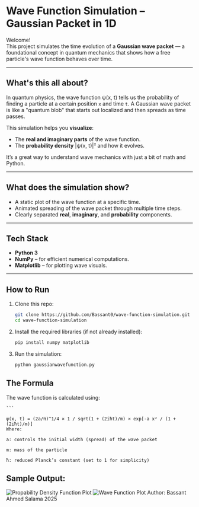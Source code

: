 # Wave Function Simulation – Gaussian Packet in 1D

Welcome!  
This project simulates the time evolution of a **Gaussian wave packet** — a foundational concept in quantum mechanics that shows how a free particle's wave function behaves over time.

---

## What's this all about?

In quantum physics, the wave function ψ(x, t) tells us the probability of finding a particle at a certain position `x` and time `t`. A Gaussian wave packet is like a "quantum blob" that starts out localized and then spreads as time passes.

This simulation helps you **visualize**:

- The **real and imaginary parts** of the wave function.
- The **probability density** |ψ(x, t)|² and how it evolves.

It’s a great way to understand wave mechanics with just a bit of math and Python.

---

##  What does the simulation show?

- A static plot of the wave function at a specific time.
- Animated spreading of the wave packet through multiple time steps.
- Clearly separated **real**, **imaginary**, and **probability** components.

---

##  Tech Stack

- **Python 3**
- **NumPy** – for efficient numerical computations.
- **Matplotlib** – for plotting wave visuals.

---

##  How to Run

1. Clone this repo:
   ```bash
   git clone https://github.com/Bassant0/wave-function-simulation.git
   cd wave-function-simulation
2. Install the required libraries (if not already installed):
    ```bash
   pip install numpy matplotlib

3. Run the simulation:
    ```bash
    python gaussianwavefunction.py
## The Formula
The wave function is calculated using:

    ```

    ψ(x, t) = (2a/π)^1/4 × 1 / sqrt(1 + (2iħt)/m) × exp[-a x² / (1 + (2iħt)/m)]
    Where:

    a: controls the initial width (spread) of the wave packet

    m: mass of the particle

    ħ: reduced Planck’s constant (set to 1 for simplicity)
## Sample Output: 
![Propability Density Function Plot](propailitydensityfunction.png)
![Wave Function Plot](wavefunctionfinal.png)
Author:
Bassant Ahmed Salama
2025


